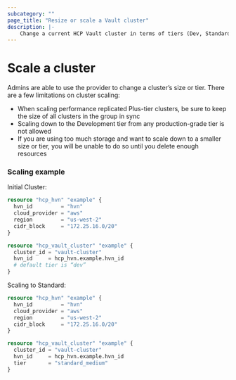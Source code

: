 ```yaml
---
subcategory: ""
page_title: "Resize or scale a Vault cluster"
description: |-
    Change a current HCP Vault cluster in terms of tiers (Dev, Standard, Plus) or sizes (S, M, L).
---
```


# Scale a cluster

Admins are able to use the provider to change a cluster’s size or tier. There are a few limitations on cluster scaling:

- When scaling performance replicated Plus-tier clusters, be sure to keep the size of all clusters in the group in sync
- Scaling down to the Development tier from any production-grade tier is not allowed
- If you are using too much storage and want to scale down to a smaller size or tier, you will be unable to do so until you delete enough resources

### Scaling example

Initial Cluster:
```terraform
resource "hcp_hvn" "example" {
  hvn_id         = "hvn"
  cloud_provider = "aws"
  region         = "us-west-2"
  cidr_block     = "172.25.16.0/20"
}

resource "hcp_vault_cluster" "example" {
  cluster_id = "vault-cluster"
  hvn_id     = hcp_hvn.example.hvn_id
  # default tier is “dev”
}
```

Scaling to Standard:
```terraform
resource "hcp_hvn" "example" {
  hvn_id         = "hvn"
  cloud_provider = "aws"
  region         = "us-west-2"
  cidr_block     = "172.25.16.0/20"
}

resource "hcp_vault_cluster" "example" {
  cluster_id = "vault-cluster"
  hvn_id     = hcp_hvn.example.hvn_id
  tier       = "standard_medium"
}
```

